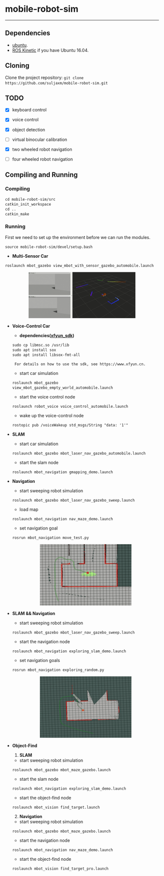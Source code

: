 # mobile-robot-sim

---

## Dependencies

* [ubuntu](https://www.ubuntu.com/download/desktop).
* [ROS Kinetic](http://wiki.ros.org/kinetic/Installation/Ubuntu) if you have Ubuntu 16.04.

## Cloning

Clone the project repository: `git clone https://github.com/suljaxm/mobile-robot-sim.git`

## TODO
- [x] keyboard control
- [x] voice control
- [x] object detection 
- [ ] virtual binocular calibration
- [x] two wheeled robot navigation
- [ ] four wheeled robot navigation


## Compiling and Running

### Compiling

```
cd mobile-robot-sim/src
catkin_init_workspace
cd ..
catkin_make
```

### Running
First we need to set up the environment before we can run the modules.
```
source mobile-robot-sim/devel/setup.bash
```


- **Multi-Sensor Car**
```
roslaunch mbot_gazebo view_mbot_with_sensor_gazebo_automobile.launch 
```

<div align=center><img width="350" height="150" src="./images/sensors.gif"/></div>

- **Voice-Control Car**
	- **dependencies([xfyun_sdk](https://drive.google.com/open?id=1d6e1gza5FdAt0VIn6KjHHYpoY3LyiPzj))**
	```
	sudo cp libmsc.so /usr/lib
	sudo apt install sox
	sudo apt install libsox-fmt-all
	```
	   For details on how to use the sdk, see https://www.xfyun.cn.
	- start car simulation
	```
	roslaunch mbot_gazebo view_mbot_gazebo_empty_world_automobile.launch 
	```
	- start the voice control node
	```
	roslaunch robot_voice voice_control_automobile.launch 
	```
	- wake up the voice-control node
	```
	rostopic pub /voiceWakeup std_msgs/String "data: '1'" 
	```

- **SLAM**
	- start car simulation
	```
	roslaunch mbot_gazebo mbot_laser_nav_gazebo_automobile.launch
	```
	- start the slam node
	```
	roslaunch mbot_navigation gmapping_demo.launch
	```
	
-  **Navigation**
	- start sweeping robot simulation
	```
	roslaunch mbot_gazebo mbot_laser_nav_gazebo_sweep.launch
	```
	- load map
	```
	roslaunch mbot_navigation nav_maze_demo.launch 
	```
	- set navigation goal
	```
	rosrun mbot_navigation move_test.py
	```
	<div align=center><img width="300" height="200" src="./images/nav.gif"/></div>

- **SLAM && Navigation**
	- start sweeping robot simulation
	```
	roslaunch mbot_gazebo mbot_laser_nav_gazebo_sweep.launch
	```
	- start the navigation node
	```
	roslaunch mbot_navigation exploring_slam_demo.launch
	```
	- set navigation goals
	```
	rosrun mbot_navigation exploring_random.py 
	```
	<div align=center><img width="300" height="200" src="./images/slam_nav.gif"/></div>
	
- **Object-Find**
	1. **SLAM**
	- start sweeping robot simulation
	```
	roslaunch mbot_gazebo mbot_maze_gazebo.launch
	```
	- start the slam node
	```
	roslaunch mbot_navigation exploring_slam_demo.launch
	```
	- start the object-find node
	```
	roslaunch mbot_vision find_target.launch
	```
	2. **Navigation**
	- start sweeping robot simulation
	```
	roslaunch mbot_gazebo mbot_maze_gazebo.launch
	```
	- start the navigation node
	```
	roslaunch mbot_navigation nav_maze_demo.launch
	```
	- start the object-find node
	```
	roslaunch mbot_vision find_target_pro.launch
	```
